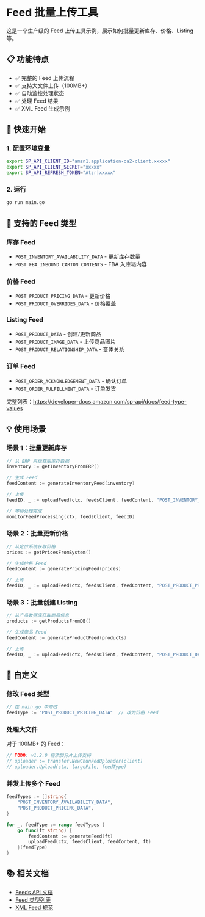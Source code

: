 # Feed 批量上传工具

这是一个生产级的 Feed 上传工具示例，展示如何批量更新库存、价格、Listing 等。

## 📋 功能特点

- ✅ 完整的 Feed 上传流程
- ✅ 支持大文件上传（100MB+）
- ✅ 自动监控处理状态
- ✅ 处理 Feed 结果
- ✅ XML Feed 生成示例

## 🚀 快速开始

### 1. 配置环境变量

```bash
export SP_API_CLIENT_ID="amzn1.application-oa2-client.xxxxx"
export SP_API_CLIENT_SECRET="xxxxx"
export SP_API_REFRESH_TOKEN="Atzr|xxxxx"
```

### 2. 运行

```bash
go run main.go
```

## 📖 支持的 Feed 类型

### 库存 Feed
- `POST_INVENTORY_AVAILABILITY_DATA` - 更新库存数量
- `POST_FBA_INBOUND_CARTON_CONTENTS` - FBA 入库箱内容

### 价格 Feed  
- `POST_PRODUCT_PRICING_DATA` - 更新价格
- `POST_PRODUCT_OVERRIDES_DATA` - 价格覆盖

### Listing Feed
- `POST_PRODUCT_DATA` - 创建/更新商品
- `POST_PRODUCT_IMAGE_DATA` - 上传商品图片
- `POST_PRODUCT_RELATIONSHIP_DATA` - 变体关系

### 订单 Feed
- `POST_ORDER_ACKNOWLEDGEMENT_DATA` - 确认订单
- `POST_ORDER_FULFILLMENT_DATA` - 订单发货

完整列表：https://developer-docs.amazon.com/sp-api/docs/feed-type-values

## 💡 使用场景

### 场景 1：批量更新库存

```go
// 从 ERP 系统获取库存数据
inventory := getInventoryFromERP()

// 生成 Feed
feedContent := generateInventoryFeed(inventory)

// 上传
feedID, _ := uploadFeed(ctx, feedsClient, feedContent, "POST_INVENTORY_AVAILABILITY_DATA")

// 等待处理完成
monitorFeedProcessing(ctx, feedsClient, feedID)
```

### 场景 2：批量更新价格

```go
// 从定价系统获取价格
prices := getPricesFromSystem()

// 生成价格 Feed
feedContent := generatePricingFeed(prices)

// 上传
feedID, _ := uploadFeed(ctx, feedsClient, feedContent, "POST_PRODUCT_PRICING_DATA")
```

### 场景 3：批量创建 Listing

```go
// 从产品数据库获取商品信息
products := getProductsFromDB()

// 生成商品 Feed
feedContent := generateProductFeed(products)

// 上传
feedID, _ := uploadFeed(ctx, feedsClient, feedContent, "POST_PRODUCT_DATA")
```

## 🔧 自定义

### 修改 Feed 类型

```go
// 在 main.go 中修改
feedType := "POST_PRODUCT_PRICING_DATA"  // 改为价格 Feed
```

### 处理大文件

对于 100MB+ 的 Feed：

```go
// TODO: v1.2.0 将添加分片上传支持
// uploader := transfer.NewChunkedUploader(client)
// uploader.Upload(ctx, largeFile, feedType)
```

### 并发上传多个 Feed

```go
feedTypes := []string{
    "POST_INVENTORY_AVAILABILITY_DATA",
    "POST_PRODUCT_PRICING_DATA",
}

for _, feedType := range feedTypes {
    go func(ft string) {
        feedContent := generateFeed(ft)
        uploadFeed(ctx, feedsClient, feedContent, ft)
    }(feedType)
}
```

## 📚 相关文档

- [Feeds API 文档](https://developer-docs.amazon.com/sp-api/docs/feeds-api-v2021-06-30-reference)
- [Feed 类型列表](https://developer-docs.amazon.com/sp-api/docs/feed-type-values)
- [XML Feed 规范](https://developer-docs.amazon.com/sp-api/docs/xml-feed-format)

